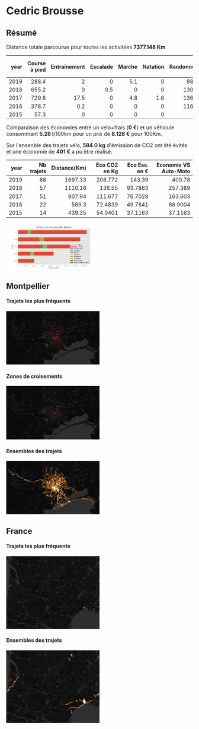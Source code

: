 # Cedric Brousse

## Résumé

Distance totale parcourue pour toutes les activitées **7377.148 Km**

|   year |   Course à pied |   Entraînement |   Escalade |   Marche |   Natation |   Randonnée |   Raquettes |   Sortie à vélo |   Sortie à vélo électrique |
|-------:|----------------:|---------------:|-----------:|---------:|-----------:|------------:|------------:|----------------:|---------------------------:|
|   2019 |           288.4 |            2   |        0   |      5.1 |        0   |        98.3 |           0 |          1697.3 |                          7 |
|   2018 |           655.2 |            0   |        0.5 |      0   |        0   |       130.4 |           3 |          1110.2 |                          0 |
|   2017 |           729.8 |           17.5 |        0   |      4.8 |        1.6 |       136.4 |           0 |           907.9 |                          0 |
|   2016 |           378.7 |            0.2 |        0   |      0   |        0   |       116.4 |           0 |           589.3 |                          0 |
|   2015 |            57.3 |            0   |        0   |      0   |        0   |         0   |           0 |           439.4 |                          0 |

Comparaison des économies entre un velo+frais (**0 €**) et un véhicule consommant **5.28 l**/100km pour un prix de **8.128 €** pour 100Km.

Sur l'ensenble des trajets vélo, **584.0 kg** d'émission de CO2 ont été évités et une économie de **401 €** a pu être réalisé.

|   year |   Nb trajets |   Distance(Km) |   Eco CO2 en Kg |   Eco Ess. en € |   Economie VS Auto-Moto |
|-------:|-------------:|---------------:|----------------:|----------------:|------------------------:|
|   2019 |           68 |        1697.33 |        208.772  |        143.39   |                400.78   |
|   2018 |           57 |        1110.16 |        136.55   |         93.7863 |                257.389  |
|   2017 |           51 |         907.94 |        111.677  |         76.7028 |                163.603  |
|   2016 |           22 |         589.3  |         72.4839 |         49.7841 |                 86.9004 |
|   2015 |           14 |         439.35 |         54.0401 |         37.1163 |                 37.1163 |

<img src="summary_user.png" width="50%" >

## Montpellier

#### Trajets les plus fréquents

<img src="heatmap_user_montpellier.png" width="50%" >

#### Zones de croisements

<img src="heatmap_user_montpellier_carrefour.png" width="50%" >


#### Ensembles des trajets

<img src="heatmap_user_montpellier_all.png" width="50%" >


## France

#### Trajets les plus fréquents

<img src="heatmap_user_france.png" width="50%" >

#### Ensembles des trajets

<img src="heatmap_user_france_all.png" width="50%" >
